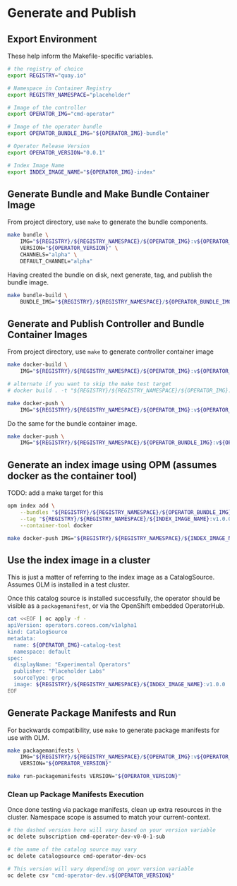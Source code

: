 # Generate and Publish

## Export Environment

These help inform the Makefile-specific variables. 

```bash
# the registry of choice
export REGISTRY="quay.io"

# Namespace in Container Registry
export REGISTRY_NAMESPACE="placeholder"

# Image of the controller
export OPERATOR_IMG="cmd-operator"

# Image of the operator bundle
export OPERATOR_BUNDLE_IMG="${OPERATOR_IMG}-bundle"

# Operator Release Version
export OPERATOR_VERSION="0.0.1"

# Index Image Name
export INDEX_IMAGE_NAME="${OPERATOR_IMG}-index"
```

## Generate Bundle and Make Bundle Container Image

From project directory, use `make` to generate the bundle components.

```bash
make bundle \
	IMG="${REGISTRY}/${REGISTRY_NAMESPACE}/${OPERATOR_IMG}:v${OPERATOR_VERSION}" \
	VERSION="${OPERATOR_VERSION}" \
	CHANNELS="alpha" \
	DEFAULT_CHANNEL="alpha"
```

Having created the bundle on disk, next generate, tag, and publish the bundle image.

```bash
make bundle-build \
	BUNDLE_IMG="${REGISTRY}/${REGISTRY_NAMESPACE}/${OPERATOR_BUNDLE_IMG}:v${OPERATOR_VERSION}"
```


## Generate and Publish Controller and Bundle Container Images

From project directory, use `make` to generate controller container image

```bash
make docker-build \
	IMG="${REGISTRY}/${REGISTRY_NAMESPACE}/${OPERATOR_IMG}:v${OPERATOR_VERSION}"

# alternate if you want to skip the make test target
# docker build . -t "${REGISTRY}/${REGISTRY_NAMESPACE}/${OPERATOR_IMG}:v${OPERATOR_VERSION}"

make docker-push \
	IMG="${REGISTRY}/${REGISTRY_NAMESPACE}/${OPERATOR_IMG}:v${OPERATOR_VERSION}"
```

Do the same for the bundle container image.

```bash
make docker-push \
	IMG="${REGISTRY}/${REGISTRY_NAMESPACE}/${OPERATOR_BUNDLE_IMG}:v${OPERATOR_VERSION}"
```

## Generate an index image using OPM (assumes docker as the container tool)

TODO: add a make target for this

```bash
opm index add \
    --bundles "${REGISTRY}/${REGISTRY_NAMESPACE}/${OPERATOR_BUNDLE_IMG}:v${OPERATOR_VERSION}" \
    --tag "${REGISTRY}/${REGISTRY_NAMESPACE}/${INDEX_IMAGE_NAME}:v1.0.0" \
    --container-tool docker

make docker-push IMG="${REGISTRY}/${REGISTRY_NAMESPACE}/${INDEX_IMAGE_NAME}:v1.0.0"
```

## Use the index image in a cluster

This is just a matter of referring to the index image as a CatalogSource. Assumes OLM is installed in a test cluster.

Once this catalog source is installed successfully, the operator should be visible as a `packagemanifest`, or via the OpenShift embedded OperatorHub.

```bash
cat <<EOF | oc apply -f -
apiVersion: operators.coreos.com/v1alpha1
kind: CatalogSource
metadata:
  name: ${OPERATOR_IMG}-catalog-test
  namespace: default
spec:
  displayName: "Experimental Operators"
  publisher: "Placeholder Labs"
  sourceType: grpc
  image: ${REGISTRY}/${REGISTRY_NAMESPACE}/${INDEX_IMAGE_NAME}:v1.0.0
EOF
```


## Generate Package Manifests and Run

For backwards compatibility, use `make` to generate package manifests for use with OLM.

```bash
make packagemanifests \
	IMG="${REGISTRY}/${REGISTRY_NAMESPACE}/${OPERATOR_IMG}:v${OPERATOR_VERSION}" \
	VERSION="${OPERATOR_VERSION}"

make run-packagemanifests VERSION="${OPERATOR_VERSION}"
```

### Clean up Package Manifests Execution

Once done testing via package manifests, clean up extra resources in the cluster. Namespace scope is assumed to match your current-context.

```bash
# the dashed version here will vary based on your version variable
oc delete subscription cmd-operator-dev-v0-0-1-sub

# the name of the catalog source may vary
oc delete catalogsource cmd-operator-dev-ocs

# This version will vary depending on your version variable
oc delete csv "cmd-operator-dev.v${OPERATOR_VERSION}"
```